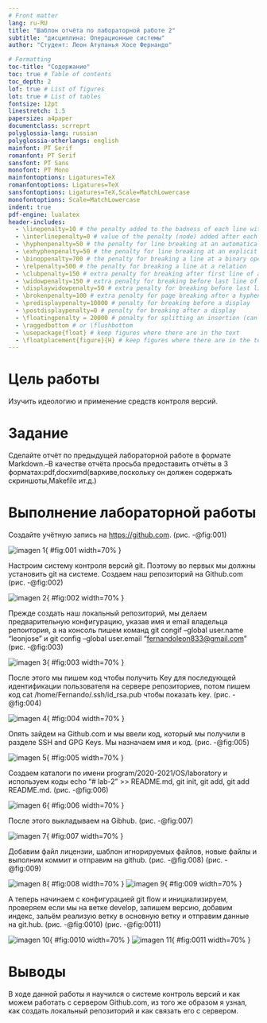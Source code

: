 ```yaml
---
# Front matter
lang: ru-RU
title: "Шаблон отчёта по лабораторной работе 2"
subtitle: "дисциплина: Операционные системы"
author: "Студент: Леон Атупанья Хосе Фернандо"

# Formatting
toc-title: "Содержание"
toc: true # Table of contents
toc_depth: 2
lof: true # List of figures
lot: true # List of tables
fontsize: 12pt
linestretch: 1.5
papersize: a4paper
documentclass: scrreprt
polyglossia-lang: russian
polyglossia-otherlangs: english
mainfont: PT Serif
romanfont: PT Serif
sansfont: PT Sans
monofont: PT Mono
mainfontoptions: Ligatures=TeX
romanfontoptions: Ligatures=TeX
sansfontoptions: Ligatures=TeX,Scale=MatchLowercase
monofontoptions: Scale=MatchLowercase
indent: true
pdf-engine: lualatex
header-includes:
  - \linepenalty=10 # the penalty added to the badness of each line within a paragraph (no associated penalty node) Increasing the value makes tex try to have fewer lines in the paragraph.
  - \interlinepenalty=0 # value of the penalty (node) added after each line of a paragraph.
  - \hyphenpenalty=50 # the penalty for line breaking at an automatically inserted hyphen
  - \exhyphenpenalty=50 # the penalty for line breaking at an explicit hyphen
  - \binoppenalty=700 # the penalty for breaking a line at a binary operator
  - \relpenalty=500 # the penalty for breaking a line at a relation
  - \clubpenalty=150 # extra penalty for breaking after first line of a paragraph
  - \widowpenalty=150 # extra penalty for breaking before last line of a paragraph
  - \displaywidowpenalty=50 # extra penalty for breaking before last line before a display math
  - \brokenpenalty=100 # extra penalty for page breaking after a hyphenated line
  - \predisplaypenalty=10000 # penalty for breaking before a display
  - \postdisplaypenalty=0 # penalty for breaking after a display
  - \floatingpenalty = 20000 # penalty for splitting an insertion (can only be split footnote in standard LaTeX)
  - \raggedbottom # or \flushbottom
  - \usepackage{float} # keep figures where there are in the text
  - \floatplacement{figure}{H} # keep figures where there are in the text
---
```


# Цель работы

Изучить идеологию и применение средств контроля версий.

# Задание

Сделайте отчёт по предыдущей лабораторной работе в формате Markdown.–В качестве отчёта просьба предоставить отчёты в 3 форматах:pdf,docxиmd(вархиве,поскольку он должен содержать скриншоты,Makefile ит.д.)


# Выполнение лабораторной работы

Создайте учётную запись на https://github.com. (рис. -@fig:001)

![imagen 1](imagenes/1.png){ #fig:001 width=70% }

Настроим систему контроля версий git. Поэтому во первых мы должны установить git на системе. Создаем наш репозиторий на Github.com (рис. -@fig:002)

![imagen 2](imagenes/2.png){ #fig:002 width=70% }

Прежде создать наш локальный репозиторий, мы делаем предварительную конфигурацию, указав имя и email владельца репоитория, а на консоль пишем команд git congif –global user.name “leonjose” и git config –global user.email “fernandoleon833@gmail.com”   (рис. -@fig:003)

![imagen 3](imagenes/3.png){ #fig:003 width=70% }

После этого мы пишем код чтобы получить Key для последующей идентификации пользователя на сервере репозиториев, потом пишем код cat /home/Fernando/.ssh/id_rsa.pub чтобы показать key. (рис. -@fig:004)

![imagen 4](imagenes/4.png){ #fig:004 width=70% }

Опять зайдем на Github.com и мы ввели код, который мы получили в разделе SSH and GPG Keys. Мы назначаем имя и код. (рис. -@fig:005)

![imagen 5](imagenes/5.png){ #fig:005 width=70% }

Создаем каталоги по имени program/2020-2021/OS/laboratory и используем коды echo “# lab-2” >> README.md, git init, git add, git add README.md. (рис. -@fig:006)

![imagen 6](imagenes/6.png){ #fig:006 width=70% }

После этого выкладываем на Gibhub. (рис. -@fig:007)

![imagen 7](imagenes/7.png){ #fig:007 width=70% }

Добавим файл лицензии, шаблон игнорируемых файлов, новые файлы и выполним коммит и отправим на github. (рис. -@fig:008) (рис. -@fig:009)

![imagen 8](imagenes/8.png){ #fig:008 width=70% }
![imagen 9](imagenes/9.png){ #fig:009 width=70% }

А теперь начинаем с конфигурацией git flow и инициализируем, проверяем если мы на ветке develop, запишем версию, добавим индекс, зальём реализую ветку в основную ветку и отправим данные на git.hub. (рис. -@fig:0010) (рис. -@fig:0011)

![imagen 10](imagenes/10.png){ #fig:0010 width=70% }
![imagen 11](imagenes/11.png){ #fig:0011 width=70% }


# Выводы

В ходе данной работы я научился о системе контроль версий и как можем работать с сервером Github.com, из того же образом я узнал, как создать локальный репозиторий и как связать его с сервером.
